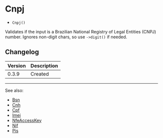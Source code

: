 # Cnpj

- `Cnpj()`

Validates if the input is a Brazilian National Registry of Legal Entities (CNPJ) number.
Ignores non-digit chars, so use `->digit()` if needed.

## Changelog

Version | Description
--------|-------------
  0.3.9 | Created

***
See also:

- [Bsn](Bsn.md)
- [Cnh](Cnh.md)
- [Cpf](Cpf.md)
- [Imei](Imei.md)
- [NfeAccessKey](NfeAccessKey.md)
- [Nif](Nif.md)
- [Pis](Pis.md)
